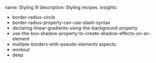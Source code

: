 name: Styling III
description: Styling recipes.
insights:
  - border-radius-circle
  - border-radius-property-can-use-slash-syntax
  - declaring-linear-gradients-using-the-background-property
  - use-the-box-shadow-property-to-create-shadow-effects-on-an-element
  - multiple-borders-with-pseudo-elements
aspects:
  - workout
  - deep
 
